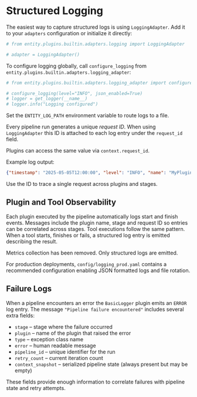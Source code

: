 # Structured Logging

The easiest way to capture structured logs is using ``LoggingAdapter``. Add it
to your ``adapters`` configuration or initialize it directly:

```python
# from entity.plugins.builtin.adapters.logging import LoggingAdapter

# adapter = LoggingAdapter()
```

To configure logging globally, call ``configure_logging`` from
``entity.plugins.builtin.adapters.logging_adapter``:

```python
# from entity.plugins.builtin.adapters.logging_adapter import configure_logging, get_logger

# configure_logging(level="INFO", json_enabled=True)
# logger = get_logger(__name__)
# logger.info("Logging configured")
```

Set the ``ENTITY_LOG_PATH`` environment variable to route logs to a file.

Every pipeline run generates a unique *request ID*. When using
``LoggingAdapter`` this ID is
attached to each log entry under the `request_id` field.

Plugins can access the same value via `context.request_id`.

Example log output:

```json
{"timestamp": "2025-05-05T12:00:00", "level": "INFO", "name": "MyPlugin", "message": "Plugin execution finished", "plugin": "MyPlugin", "stage": "DO", "duration": 0.2, "request_id": "202505051200000000"}
```

Use the ID to trace a single request across plugins and stages.


## Plugin and Tool Observability

Each plugin executed by the pipeline automatically logs start and finish events.
Messages include the plugin name, stage and request ID so entries can be
correlated across stages. Tool executions follow the same pattern. When a tool
starts, finishes or fails, a structured log entry is emitted describing the
result.

Metrics collection has been removed. Only structured logs are emitted.

For production deployments, `config/logging_prod.yaml` contains a recommended
configuration enabling JSON formatted logs and file rotation.

## Failure Logs

When a pipeline encounters an error the ``BasicLogger`` plugin emits an ``ERROR``
log entry. The message ``"Pipeline failure encountered"`` includes several extra
fields:

* ``stage`` – stage where the failure occurred
* ``plugin`` – name of the plugin that raised the error
* ``type`` – exception class name
* ``error`` – human readable message
* ``pipeline_id`` – unique identifier for the run
* ``retry_count`` – current iteration count
* ``context_snapshot`` – serialized pipeline state (always present but may be empty)

These fields provide enough information to correlate failures with pipeline
state and retry attempts.

